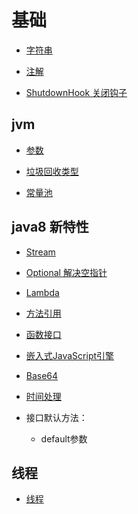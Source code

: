 # 基础
- [字符串](https://github.com/liangxiong/liang.tech/blob/master/java/基础/string.md)

- [注解](https://github.com/liangxiong/liang.tech/blob/master/java/基础/annotation.md)

- [ShutdownHook 关闭钩子](https://github.com/liangxiong/liang.tech/blob/master/java/基础/ShutdownHook.md)

## jvm
- [参数](https://github.com/liangxiong/liang.tech/blob/master/java/jvm/参数.md)

- [垃圾回收类型](https://github.com/liangxiong/liang.tech/blob/master/java/jvm/垃圾回收类型.md)

- [常量池](https://github.com/liangxiong/liang.tech/blob/master/java/jvm/常量池.md)



## java8 新特性
- [Stream](https://github.com/liangxiong/liang.tech/blob/master/java/基础/java8/stream.md)

- [Optional 解决空指针](https://github.com/liangxiong/liang.tech/blob/master/java/基础/java8/optional.md)

- [Lambda](https://github.com/liangxiong/liang.tech/blob/master/java/基础/java8/lambda.md)

- [方法引用](https://github.com/liangxiong/liang.tech/blob/master/java/基础/java8/method_reference.md)

- [函数接口](https://github.com/liangxiong/liang.tech/blob/master/java/基础/java8/functional_interface.md)

- [嵌入式JavaScript引擎](https://github.com/liangxiong/liang.tech/blob/master/java/基础/java8/jjs.md)

- [Base64](https://github.com/liangxiong/liang.tech/blob/master/java/基础/java8/base64.md)

- [时间处理](https://github.com/liangxiong/liang.tech/blob/master/java/基础/java8/time.md)

- 接口默认方法：
  - default参数

## 线程
- [线程](https://github.com/liangxiong/liang.tech/blob/master/java/基础/线程/thread.md)
